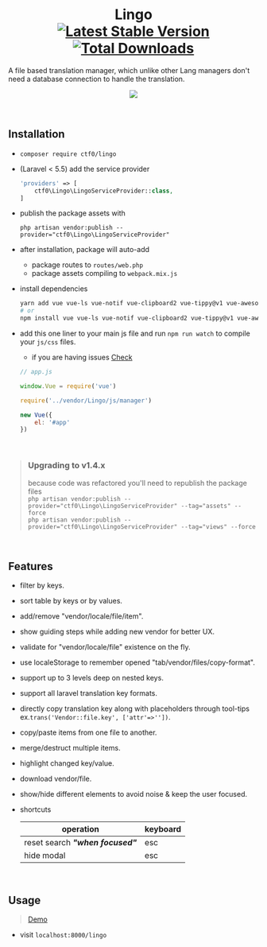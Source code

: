 <h1 align="center">
    Lingo
    <br>
    <a href="https://packagist.org/packages/ctf0/lingo"><img src="https://img.shields.io/packagist/v/ctf0/lingo.svg" alt="Latest Stable Version" /></a> <a href="https://packagist.org/packages/ctf0/lingo"><img src="https://img.shields.io/packagist/dt/ctf0/lingo.svg" alt="Total Downloads" /></a>
</h1>

A file based translation manager, which unlike other Lang managers don't need a database connection to handle the translation.

<p align="center">
    <img src="https://user-images.githubusercontent.com/7388088/41813078-257e4b6c-772f-11e8-9661-14636218d029.png">
</p>

<br>

## Installation

- `composer require ctf0/lingo`

- (Laravel < 5.5) add the service provider

    ```php
    'providers' => [
        ctf0\Lingo\LingoServiceProvider::class,
    ]
    ```

- publish the package assets with

    `php artisan vendor:publish --provider="ctf0\Lingo\LingoServiceProvider"`

- after installation, package will auto-add
    + package routes to `routes/web.php`
    + package assets compiling to `webpack.mix.js`

- install dependencies

    ```bash
    yarn add vue vue-ls vue-notif vue-clipboard2 vue-tippy@v1 vue-awesome@v2 axios fuse.js
    # or
    npm install vue vue-ls vue-notif vue-clipboard2 vue-tippy@v1 vue-awesome@v2 axios fuse.js --save
    ```

- add this one liner to your main js file and run `npm run watch` to compile your `js/css` files.
    - if you are having issues [Check](https://ctf0.wordpress.com/2017/09/12/laravel-mix-es6/)

    ```js
    // app.js

    window.Vue = require('vue')

    require('../vendor/Lingo/js/manager')

    new Vue({
        el: '#app'
    })
    ```

<br>

> ### Upgrading to v1.4.x<br>
> because code was refactored you'll need to republish the package files<br>
> `php artisan vendor:publish --provider="ctf0\Lingo\LingoServiceProvider" --tag="assets" --force`<br>
> `php artisan vendor:publish --provider="ctf0\Lingo\LingoServiceProvider" --tag="views" --force`

<br>

## Features

- filter by keys.
- sort table by keys or by values.
- add/remove "vendor/locale/file/item".
- show guiding steps while adding new vendor for better UX.
- validate for "vendor/locale/file" existence on the fly.
- use localeStorage to remember opened "tab/vendor/files/copy-format".
- support up to 3 levels deep on nested keys.
- support all laravel translation key formats.
- directly copy translation key along with placeholders through tool-tips<br>
  ex.`trans('Vendor::file.key', ['attr'=>''])`.
- copy/paste items from one file to another.
- merge/destruct multiple items.
- highlight changed key/value.
- download vendor/file.
- show/hide different elements to avoid noise & keep the user focused.
- shortcuts

    |             operation             | keyboard |
    |-----------------------------------|----------|
    | reset search ***"when focused"*** | esc      |
    | hide modal                        | esc      |

<br>

## Usage
> [Demo](https://github.com/ctf0/demos/tree/lingo)

- visit `localhost:8000/lingo`

